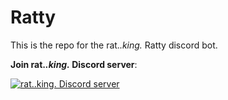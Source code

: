 # Ratty
This is the repo for the rat._.king._ Ratty discord bot.

**Join rat._.king._ Discord server**:

[![rat._.king._ Discord server](https://img.shields.io/discord/840124418528378881?color=7289da&label=Discord%20Server&logo=discord&style=flat-square)](https://discord.gg/BU8F6D8X6s)
